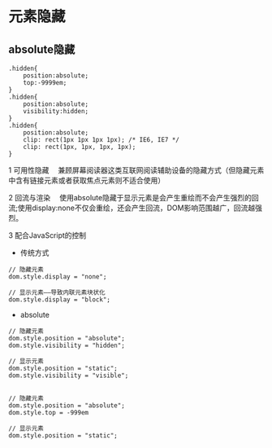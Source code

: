 # 元素隐藏

## absolute隐藏

```
.hidden{
    position:absolute;
    top:-9999em;
}
.hidden{
    position:absolute;
    visibility:hidden;
}
.hidden{
    position:absolute;
    clip: rect(1px 1px 1px 1px); /* IE6, IE7 */
    clip: rect(1px, 1px, 1px, 1px);
}
```
1 可用性隐藏
&emsp;兼顾屏幕阅读器这类互联网阅读辅助设备的隐藏方式（但隐藏元素中含有链接元素或者获取焦点元素则不适合使用）

2 回流与渲染
&emsp;使用absolute隐藏于显示元素是会产生重绘而不会产生强烈的回流;使用display:none不仅会重绘，还会产生回流，DOM影响范围越广，回流越强烈。

3 配合JavaScript的控制

* 传统方式

```
// 隐藏元素
dom.style.display = "none";

// 显示元素——导致内联元素块状化
dom.style.display = "block";
```

* absolute

```
// 隐藏元素
dom.style.position = "absolute";
dom.style.visibility = "hidden";

// 显示元素
dom.style.position = "static";
dom.style.visibility = "visible";


// 隐藏元素
dom.style.position = "absolute";
dom.style.top = -999em

// 显示元素
dom.style.position = "static";




```



